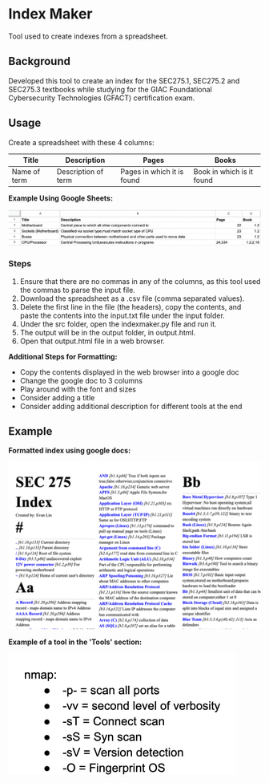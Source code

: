 # Index Maker 
<p> Tool used to create indexes from a spreadsheet. </p>
<h2> Background </h2>
<p> Developed this tool to create an index for the SEC275.1, SEC275.2 and SEC275.3 textbooks while studying for the GIAC Foundational Cybersecurity Technologies (GFACT) certification exam. </p>
<h2> Usage </h2>
<p> Create a spreadsheet with these 4 columns: 
  
| Title  | Description | Pages | Books |
| ------------- | ------------- | ------------- | ------------- |
| Name of term  | Description of term | Pages in which it is found | Book in which is it found |

<b> Example Using Google Sheets: </b>

![Example Spreadsheet](https://github.com/evanlin23/Index-Maker/blob/6b043ca97caaec63db63e81c4ffad9426a65a221/images/example_spreadsheet.png?raw=true)

</p>

### Steps

<p>
  
1. Ensure that there are no commas in any of the columns, as this tool used the commas to parse the input file. 
2. Download the spreadsheet as a .csv file (comma separated values).
3. Delete the first line in the file (the headers), copy the contents, and paste the contents into the input.txt file under the input folder.
4. Under the src folder, open the indexmaker.py file and run it.
5. The output will be in the output folder, in output.html.
6. Open that output.html file in a web browser. 

<b> Additional Steps for Formatting: </b>

  *  Copy the contents displayed in the web browser into a google doc
  *  Change the google doc to 3 columns
  *  Play around with the font and sizes
  *  Consider adding a title
  *  Consider adding additional description for different tools at the end

</p>

## Example
<p>
<b>Formatted index using google docs: </b>

![Example Index](https://github.com/evanlin23/Index-Maker/blob/4846de5b72e7eb1a144f2b6501cef7672b4c11a8/images/formatted_index.png?raw=true)


<b>Example of a tool in the 'Tools' section: </b>

![Example Tool](https://github.com/evanlin23/Index-Maker/blob/426c7f4da6d4986a2e674fa78358f62a6c90fcd6/images/example_tool.png?raw=true)
</p>
